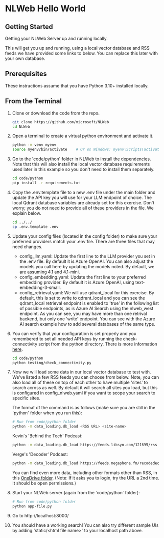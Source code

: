 # NLWeb Hello World

## Getting Started

Getting your NLWeb Server up and running locally.

This will get you up and running, using a local vector database and RSS feeds we have provided some links to below. You can replace this later with your own database.

## Prerequisites

These instructions assume that you have Python 3.10+ installed locally.

## From the Terminal

1. Clone or download the code from the repo.

    ```sh
    git clone https://github.com/microsoft/NLWeb
    cd NLWeb
    ```

2. Open a terminal to create a virtual python environment and activate it.

    ```sh
    python -m venv myenv
    source myenv/bin/activate    # Or on Windows: myenv\Scripts\activate
    ```

3. Go to the 'code/python' folder in NLWeb to install the dependencies. Note that this will also install the local vector database requirements used later in this example so you don't need to install them separately.

    ```sh
    cd code/python
    pip install -r requirements.txt
    ```

4. Copy the .env.template file to a new .env file under the main folder and update the API key you will use for your LLM endpoint of choice. The local Qdrant database variables are already set for this exercise.  Don't worry; you do not need to provide all of these providers in the file.  We explain below.

    ```sh
    cd ../../
    cp .env.template .env
    ```

5. Update your config files (located in the config folder) to make sure your preferred providers match your .env file. There are three files that may need changes.

    - config_llm.yaml: Update the first line to the LLM provider you set in the .env file.  By default it is Azure OpenAI.  You can also adjust the models you call here by updating the models noted.  By default, we are assuming 4.1 and 4.1-mini.
    - config_embedding.yaml: Update the first line to your preferred embedding provider.  By default it is Azure OpenAI, using text-embedding-3-small.
    - config_retrieval.yaml: We will use qdrant_local for this exercise.  By default, this is set to write to qdrant_local and you can see the qdrant_local retrieval endpoint is enabled to 'true' in the following list of possible endpoints, as is Azure AI Search using the nlweb_west endpoint.  As you can see, you may have more than one retrival backend, but only one 'write' endpoint. You can see with the Azure AI search example how to add several databases of the same type.

6. You can verify that your configuration is set properly and you remembered to set all needed API keys by running the check-connectivity script from the python directory.  There is more information [here](nlweb-check-connectivity.md).

    ```sh
    cd code/python
    python testing/check_connectivity.py
    ```

7. Now we will load some data in our local vector database to test with. We've listed a few RSS feeds you can choose from below. Note, you can also load all of these on top of each other to have multiple 'sites' to search across as well.  By default it will search all sites you load, but this is configured in config_nlweb.yaml if you want to scope your search to specific sites.

    The format of the command is as follows (make sure you are still in the 'python' folder when you run this):

    ```sh
    # Run from code/python folder
    python -m data_loading.db_load <RSS URL> <site-name>
    ```

    Kevin's 'Behind the Tech' Podcast:

    ```sh
    python -m data_loading.db_load https://feeds.libsyn.com/121695/rss Behind-the-Tech
    ```

    Verge's 'Decoder' Podcast:

    ```sh
    python -m data_loading.db_load https://feeds.megaphone.fm/recodedecode Decoder
    ```

    You can find even more data, including other formats other than RSS, in this [OneDrive folder](https://1drv.ms/f/c/6c6197aa87f7f4c4/EsT094eql2EggGxlBAAAAAABajQiZ5unf_Ri_OWksR8eNg?e=I4z5vw). (Note:  If it asks you to login, try the URL a 2nd time. It should be open permissions.)

8. Start your NLWeb server (again from the 'code/python' folder):

    ```sh
    # Run from code/python folder
    python app-file.py
    ```

9. Go to http://localhost:8000/

10. You should have a working search!  You can also try different sample UIs by adding 'static/\<html file name>' to your localhost path above.
